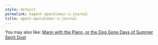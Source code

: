 ```yaml
---
style: default
permalink: Xagent-apocalemur-s-journal
title: agent-apocalemur-s-journal
---
```

You may also like:
[Mann with the Plann, or the Dog Gone Days of Summer](http://scp-wiki.net/mann-with-the-plann-or-the-dog-gone-days-of-summer)
[Spirit Dust](http://scp-wiki.net/spirit-dust)